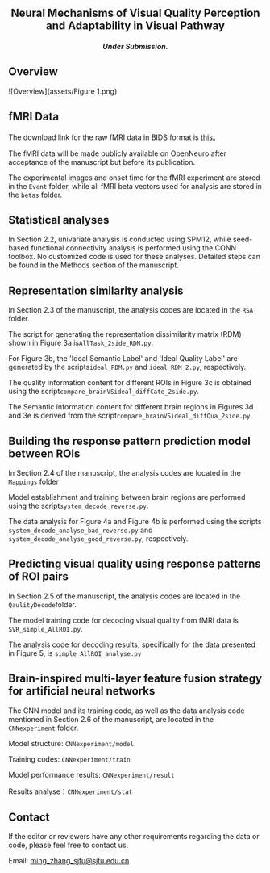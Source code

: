 <h2 align="center"> Neural Mechanisms of Visual Quality Perception and Adaptability in Visual Pathway <div align=center> </a></h2>
<h5 align="center"> Under Submission.</h5>

## Overview
![Overview](assets/Figure 1.png)


## fMRI Data
The download link for the raw fMRI data in BIDS format is [this](https://drive.google.com/drive/folders/1t00nvm791Dsm3jJ6cXqUXg2MCYBBNKLQ?usp=sharing)。

The fMRI data will be made publicly available on OpenNeuro after acceptance of the manuscript but before its publication.

The experimental images and onset time for the fMRI experiment are stored in the `Event` folder, 
while all fMRI beta vectors used for analysis are stored in the `betas` folder.

## Statistical analyses
In Section 2.2, univariate analysis is conducted using SPM12, 
while seed-based functional connectivity analysis is performed using the CONN toolbox. 
No customized code is used for these analyses. 
Detailed steps can be found in the Methods section of the manuscript.

## Representation similarity analysis
In Section 2.3 of the manuscript, the analysis codes are located in the `RSA` folder.

The script for generating the representation dissimilarity matrix (RDM) shown in Figure 3a is`AllTask_2side_RDM.py`.

For Figure 3b, the 'Ideal Semantic Label' and 'Ideal Quality Label' are generated by 
the scripts`ideal_RDM.py` and `ideal_RDM_2.py`, respectively.

The quality information content for different ROIs in Figure 3c is obtained 
using the script`compare_brainVSideal_diffCate_2side.py`.

The Semantic information content for different brain regions in Figures 3d and 3e 
is derived from the script`compare_brainVSideal_diffQua_2side.py`.

## Building the response pattern prediction model between ROIs
In Section 2.4 of the manuscript, the analysis codes are located in the `Mappings` folder

Model establishment and training between brain regions are performed 
using the script`system_decode_reverse.py`.

The data analysis for Figure 4a and Figure 4b is performed using the scripts 
`system_decode_analyse_bad_reverse.py` and 
`system_decode_analyse_good_reverse.py`, respectively.

## Predicting visual quality using response patterns of ROI pairs
In Section 2.5 of the manuscript, the analysis codes 
are located in the `QaulityDecode`folder.

The model training code for decoding visual quality from fMRI data is `SVR_simple_AllROI.py`.

The analysis code for decoding results, specifically for the data 
presented in Figure 5, is `simple_AllROI_analyse.py`

## Brain-inspired multi-layer feature fusion strategy for artificial neural networks
The CNN model and its training code, 
as well as the data analysis code mentioned in Section 2.6 of the manuscript, 
are located in the `CNNexperiment` folder.

Model structure: `CNNexperiment/model`

Training codes: `CNNexperiment/train`

Model performance results: `CNNexperiment/result`

Results analyse：`CNNexperiment/stat`

## Contact
If the editor or reviewers have any other requirements regarding the data or code, 
please feel free to contact us.

Email: ming_zhang_sjtu@sjtu.edu.cn
